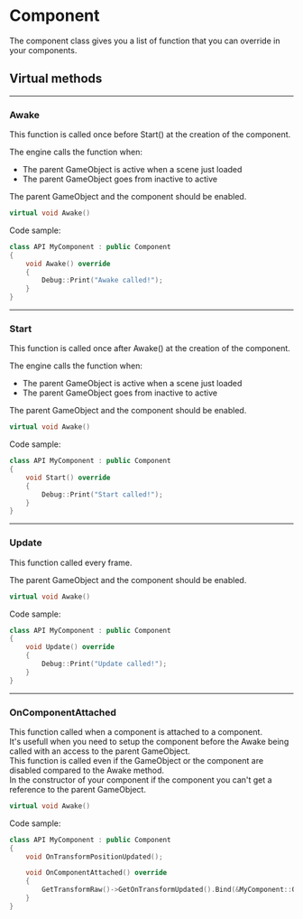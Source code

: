 # Component

The component class gives you a list of function that you can override in your components.

## Virtual methods

---
### Awake
This function is called once before Start() at the creation of the component.

The engine calls the function when:
- The parent GameObject is active when a scene just loaded
- The parent GameObject goes from inactive to active

The parent GameObject and the component should be enabled.
```cpp
virtual void Awake()
```
Code sample:
```cpp
class API MyComponent : public Component
{
    void Awake() override
    {
        Debug::Print("Awake called!");
    }
}
```

---
### Start
This function is called once after Awake() at the creation of the component.

The engine calls the function when:
- The parent GameObject is active when a scene just loaded
- The parent GameObject goes from inactive to active

The parent GameObject and the component should be enabled.
```cpp
virtual void Awake()
```
Code sample:
```cpp
class API MyComponent : public Component
{
    void Start() override
    {
        Debug::Print("Start called!");
    }
}
```

---
### Update
This function called every frame.

The parent GameObject and the component should be enabled.
```cpp
virtual void Awake()
```
Code sample:
```cpp
class API MyComponent : public Component
{
    void Update() override
    {
        Debug::Print("Update called!");
    }
}
```

---
### OnComponentAttached
This function called when a component is attached to a component.<br>
It's usefull when you need to setup the component before the Awake being called with an access to the parent GameObject.<br>
This function is called even if the GameObject or the component are disabled compared to the Awake method.<br>
In the constructor of your component if the component you can't get a reference to the parent GameObject.
```cpp
virtual void Awake()
```
Code sample:
```cpp
class API MyComponent : public Component
{
    void OnTransformPositionUpdated();

    void OnComponentAttached() override
    {
        GetTransformRaw()->GetOnTransformUpdated().Bind(&MyComponent::OnTransformPositionUpdated, this);
    }
}
```
